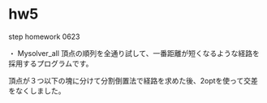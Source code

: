 # hw5
step homework 0623


・ Mysolver_all
頂点の順列を全通り試して、一番距離が短くなるような経路を採用するプログラムです。


頂点が３つ以下の塊に分けて分割倒置法で経路を求めた後、2optを使って交差をなくしました。
